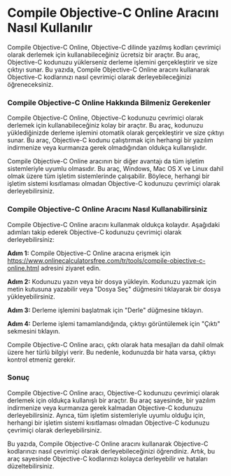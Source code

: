 Compile Objective-C Online Aracını Nasıl Kullanılır
===================================================

Compile Objective-C Online, Objective-C dilinde yazılmış kodları çevrimiçi olarak derlemek için kullanabileceğiniz ücretsiz bir araçtır. Bu araç, Objective-C kodunuzu yüklerseniz derleme işlemini gerçekleştirir ve size çıktıyı sunar. Bu yazıda, Compile Objective-C Online aracını kullanarak Objective-C kodlarınızı nasıl çevrimiçi olarak derleyebileceğinizi öğreneceksiniz.

### Compile Objective-C Online Hakkında Bilmeniz Gerekenler

Compile Objective-C Online, Objective-C kodunuzu çevrimiçi olarak derlemek için kullanabileceğiniz kolay bir araçtır. Bu araç, kodunuzu yüklediğinizde derleme işlemini otomatik olarak gerçekleştirir ve size çıktıyı sunar. Bu araç, Objective-C kodunu çalıştırmak için herhangi bir yazılım indirmenize veya kurmanıza gerek olmadığından oldukça kullanışlıdır.

Compile Objective-C Online aracının bir diğer avantajı da tüm işletim sistemleriyle uyumlu olmasıdır. Bu araç, Windows, Mac OS X ve Linux dahil olmak üzere tüm işletim sistemlerinde çalışabilir. Böylece, herhangi bir işletim sistemi kısıtlaması olmadan Objective-C kodunuzu çevrimiçi olarak derleyebilirsiniz.

### Compile Objective-C Online Aracını Nasıl Kullanabilirsiniz

Compile Objective-C Online aracını kullanmak oldukça kolaydır. Aşağıdaki adımları takip ederek Objective-C kodunuzu çevrimiçi olarak derleyebilirsiniz:

**Adım 1:** Compile Objective-C Online aracına erişmek için <https://www.onlinecalculatorsfree.com/tr/tools/compile-objective-c-online.html> adresini ziyaret edin.

**Adım 2:** Kodunuzu yazın veya bir dosya yükleyin. Kodunuzu yazmak için metin kutusuna yazabilir veya "Dosya Seç" düğmesini tıklayarak bir dosya yükleyebilirsiniz.

**Adım 3:** Derleme işlemini başlatmak için "Derle" düğmesine tıklayın.

**Adım 4:** Derleme işlemi tamamlandığında, çıktıyı görüntülemek için "Çıktı" sekmesini tıklayın.

Compile Objective-C Online aracı, çıktı olarak hata mesajları da dahil olmak üzere her türlü bilgiyi verir. Bu nedenle, kodunuzda bir hata varsa, çıktıyı kontrol etmeniz gerekir.

### Sonuç

Compile Objective-C Online aracı, Objective-C kodunuzu çevrimiçi olarak derlemek için oldukça kullanışlı bir araçtır. Bu araç sayesinde, bir yazılım indirmenize veya kurmanıza gerek kalmadan Objective-C kodunuzu derleyebilirsiniz. Ayrıca, tüm işletim sistemleriyle uyumlu olduğu için, herhangi bir işletim sistemi kısıtlaması olmadan Objective-C kodunuzu çevrimiçi olarak derleyebilirsiniz.

Bu yazıda, Compile Objective-C Online aracını kullanarak Objective-C kodlarınızı nasıl çevrimiçi olarak derleyebileceğinizi öğrendiniz. Artık, bu araç sayesinde Objective-C kodlarınızı kolayca derleyebilir ve hataları düzeltebilirsiniz.